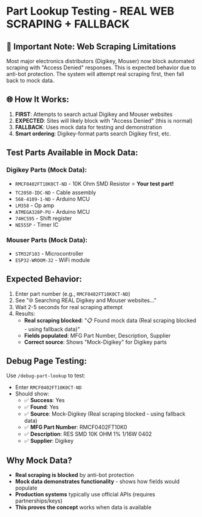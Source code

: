 # Part Lookup Testing - REAL WEB SCRAPING + FALLBACK

## 🚫 **Important Note: Web Scraping Limitations**
Most major electronics distributors (Digikey, Mouser) now block automated scraping with "Access Denied" responses. This is expected behavior due to anti-bot protection. The system will attempt real scraping first, then fall back to mock data.

## 🌐 How It Works:
1. **FIRST**: Attempts to search actual Digikey and Mouser websites
2. **EXPECTED**: Sites will likely block with "Access Denied" (this is normal)
3. **FALLBACK**: Uses mock data for testing and demonstration
4. **Smart ordering**: Digikey-format parts search Digikey first, etc.

## Test Parts Available in Mock Data:

### Digikey Parts (Mock Data):
- `RMCF0402FT10K0CT-ND` - 10K Ohm SMD Resistor ⭐ **Your test part!**
- `TC2050-IDC-ND` - Cable assembly
- `568-4109-1-ND` - Arduino MCU  
- `LM358` - Op amp
- `ATMEGA328P-PU` - Arduino MCU
- `74HC595` - Shift register
- `NE555P` - Timer IC

### Mouser Parts (Mock Data):
- `STM32F103` - Microcontroller
- `ESP32-WROOM-32` - WiFi module

## Expected Behavior:
1. Enter part number (e.g., `RMCF0402FT10K0CT-ND`)
2. See "🌐 Searching REAL Digikey and Mouser websites..."
3. Wait 2-5 seconds for real scraping attempt
4. Results:
   - **Real scraping blocked**: "📋 Found mock data (Real scraping blocked - using fallback data)"
   - **Fields populated**: MFG Part Number, Description, Supplier
   - **Correct source**: Shows "Mock-Digikey" for Digikey parts

## Debug Page Testing:
Use `/debug-part-lookup` to test:
- Enter `RMCF0402FT10K0CT-ND`
- Should show:
  - ✅ **Success**: Yes
  - ✅ **Found**: Yes  
  - ✅ **Source**: Mock-Digikey (Real scraping blocked - using fallback data)
  - ✅ **MFG Part Number**: RMCF0402FT10K0
  - ✅ **Description**: RES SMD 10K OHM 1% 1/16W 0402
  - ✅ **Supplier**: Digikey

## Why Mock Data?
- **Real scraping is blocked** by anti-bot protection
- **Mock data demonstrates functionality** - shows how fields would populate
- **Production systems** typically use official APIs (requires partnerships/keys)
- **This proves the concept** works when data is available
